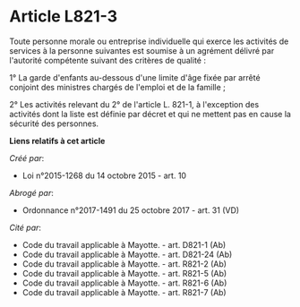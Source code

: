 # Article L821-3

Toute personne morale ou entreprise individuelle qui exerce les activités de services à la personne suivantes est soumise à
un agrément délivré par l'autorité compétente suivant des critères de qualité : 

1° La garde d'enfants au-dessous d'une limite d'âge fixée par arrêté conjoint des ministres chargés de l'emploi et de la
famille ; 

2° Les activités relevant du 2° de l'article L. 821-1, à l'exception des activités dont la liste est définie par décret et
qui ne mettent pas en cause la sécurité des personnes.

**Liens relatifs à cet article**

_Créé par_:

  - Loi n°2015-1268 du 14 octobre 2015 - art. 10

_Abrogé par_:

  - Ordonnance n°2017-1491 du 25 octobre 2017 - art. 31 (VD)

_Cité par_:

  - Code du travail applicable à Mayotte. - art. D821-1 (Ab)
  - Code du travail applicable à Mayotte. - art. D821-24 (Ab)
  - Code du travail applicable à Mayotte. - art. R821-2 (Ab)
  - Code du travail applicable à Mayotte. - art. R821-5 (Ab)
  - Code du travail applicable à Mayotte. - art. R821-6 (Ab)
  - Code du travail applicable à Mayotte. - art. R821-7 (Ab)
